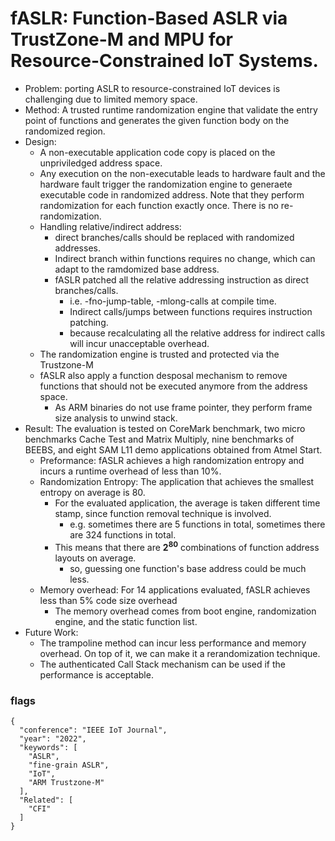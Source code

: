 # fASLR: Function-Based ASLR via TrustZone-M and MPU for Resource-Constrained IoT Systems.
- Problem: porting ASLR to resource-constrained IoT devices is challenging due to limited memory space.
- Method: A trusted runtime randomization engine that validate the entry point of functions and generates the given function body on the randomized region.
- Design:
  - A non-executable application code copy is placed on the unpriviledged address space.
  - Any execution on the non-executable leads to hardware fault and the hardware fault trigger the randomization engine to generaete executable code in randomized address. Note that they perform randomization for each function exactly once. There is no re-randomization.
  - Handling relative/indirect address:
    - direct branches/calls should be replaced with randomized addresses.
    - Indirect branch within functions requires no change, which can adapt to the ramdomized base address.
    - fASLR patched all the relative addressing instruction as direct branches/calls.
      - i.e. -fno-jump-table, -mlong-calls at compile time.
      - Indirect calls/jumps between functions requires instruction patching. 
      - because recalculating all the relative address for indirect calls will incur unacceptable overhead.
  - The randomization engine is trusted and protected via the Trustzone-M
  - fASLR also apply a function desposal mechanism to remove functions that should not be executed anymore from the address space.
    - As ARM binaries do not use frame pointer, they perform frame size analysis to unwind stack.
- Result: The evaluation is tested on CoreMark benchmark, two micro benchmarks Cache Test and Matrix Multiply, nine benchmarks of BEEBS, and eight SAM L11 demo applications obtained from Atmel Start.
  - Preformance: fASLR achieves a high randomization entropy and incurs a runtime overhead of less than 10%.
  - Randomization Entropy: The application that achieves the smallest entropy on average is 80.
    - For the evaluated application, the average is taken different time stamp, since function removal technique is involved.
      - e.g. sometimes there are 5 functions in total, sometimes there are 324 functions in total.
    - This means that there are **2<sup>80</sup>** combinations of function address layouts on average.
      - so, guessing one function's base address could be much less.
  - Memory overhead: For 14 applications evaluated, fASLR achieves less than 5% code size overhead
    - The memory overhead comes from boot engine, randomization engine, and the static function list.
- Future Work:
  - The trampoline method can incur less performance and memory overhead. On top of it, we can make it a rerandomization technique.
  - The authenticated Call Stack mechanism can be used if the performance is acceptable.
  


### flags
```
{
  "conference": "IEEE IoT Journal",
  "year": "2022",
  "keywords": [
    "ASLR",
    "fine-grain ASLR",
    "IoT",
    "ARM Trustzone-M"
  ],
  "Related": [
    "CFI"
  ]
}
```
